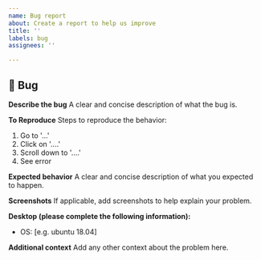 ```yaml
---
name: Bug report
about: Create a report to help us improve
title: ''
labels: bug
assignees: ''

---
```


## 🐛 Bug
**Describe the bug**
A clear and concise description of what the bug is.

**To Reproduce**
Steps to reproduce the behavior:
1. Go to '...'
2. Click on '....'
3. Scroll down to '....'
4. See error

**Expected behavior**
A clear and concise description of what you expected to happen.

**Screenshots**
If applicable, add screenshots to help explain your problem.

**Desktop (please complete the following information):**
 - OS: [e.g. ubuntu 18.04]

**Additional context**
Add any other context about the problem here.

